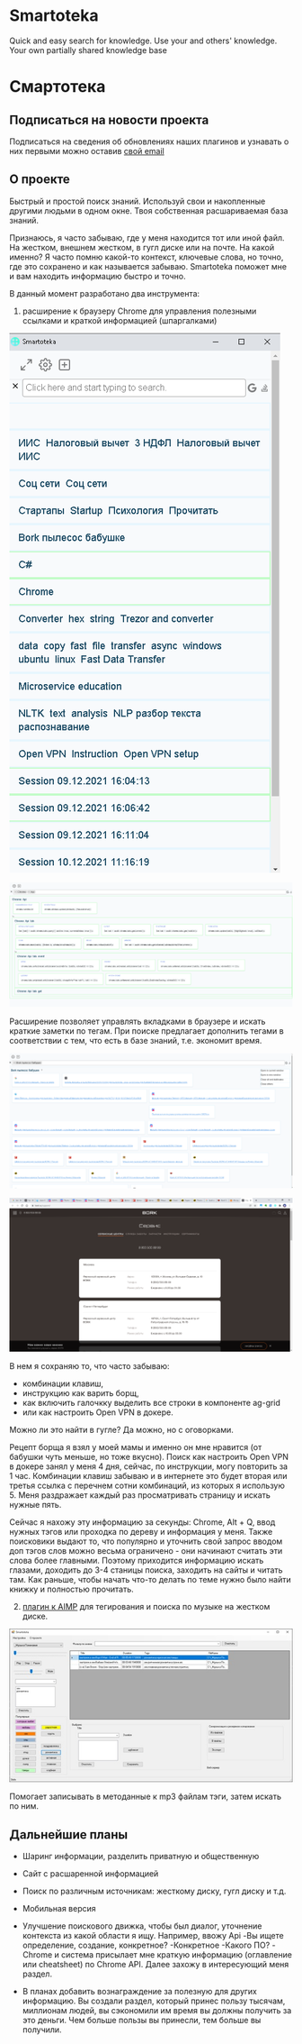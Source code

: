 # Smartoteka
Quick and easy search for knowledge. Use your and others' knowledge. Your own partially shared knowledge base




# Смартотека

## Подписаться на новости проекта
Подписаться на сведения об обновлениях наших плагинов и узнавать о них первыми можно оставив [свой email](https://forms.gle/LumNBP6Ek4zuVy9N6)

## О проекте
Быстрый и простой поиск знаний. Используй свои и накопленные другими людьми в одном окне. Твоя собственная расшариваемая база знаний.

Признаюсь, я часто забываю, где у меня находится тот или иной файл. На жестком, внешнем жестком, в гугл диске или на почте. На какой именно? Я часто помню какой-то контекст, ключевые слова, но точно, где это сохранено и как называется забываю. Smartoteka поможет мне и вам находить информацию быстро и точно.

В данный момент разработано два инструмента:
1) расширение к браузеру Chrome для управления полезными ссылками и краткой информацией (шпаргалками)

![main_window](https://raw.githubusercontent.com/Smartoteka/smartoteka/main/docs/images/main_window.png)

![open_cheat_sheet](https://raw.githubusercontent.com/Smartoteka/smartoteka/main/docs/images/open_cheat_sheet.png)

Расширение позволяет управлять вкладками в браузере и искать краткие заметки по тегам. При поиске предлагает дополнить тегами в соответствии с тем, что есть в базе знаний, т.е. экономит время.

![menu_session](https://raw.githubusercontent.com/Smartoteka/smartoteka/main/docs/images/menu_session.png)

![open_session_in_new_window](https://raw.githubusercontent.com/Smartoteka/smartoteka/main/docs/images/open_session_in_new_window.png)

В нем я сохраняю то, что часто забываю: 
- комбинации клавиш, 
- инструкцию как варить борщ, 
- как включить галочкку выделить все строки в компоненте ag-grid 
- или как настроить Open VPN в докере.

Можно ли это найти в гугле? Да можно, но с оговорками. 

Рецепт борща я взял у моей мамы и именно он мне нравится (от бабушки чуть меньше, но тоже вкусно). Поиск как настроить Open VPN в докере занял у меня 4 дня, сейчас, по инструкции, могу повторить за 1 час. Комбинации клавиш забываю и в интернете это будет вторая или третья ссылка с перечнем сотни комбинаций, из которых я использую 5. Меня раздражает каждый раз просматривать страницу и искать нужные пять.

Сейчас я нахожу эту информацию за секунды: Chrome, Alt + Q, ввод нужных тэгов или проходка по дереву и информация у меня. Также поисковики выдают то, что популярно и уточнить свой запрос вводом доп тэгов слов можно весьма ограничено - они начинают считать эти слова более главными. Поэтому приходится информацию искать глазами, доходить до 3-4 станицы поиска, заходить на сайты и читать там.  Как раньше, чтобы начать что-то делать по теме нужно было найти книжку и полностью прочитать.

2) [плагин к AIMP](https://github.com/Smartoteka/aimp_plugin) для тегирования и поиска по музыке на жестком диске.

![main_window](https://raw.githubusercontent.com/Smartoteka/aimp_plugin/main/docs/images/main_window.jpg)

Помогает записывать в методанные к mp3 файлам тэги, затем искать по ним.

## Дальнейшие планы

- Шаринг информации, разделить приватную и общественную
- Сайт с расшаренной информацией
- Поиск по различным источникам: жесткому диску, гугл диску и т.д.
- Мобильная версия
- Улучшение поискового движка, чтобы был диалог, уточнение контекста из какой области я ищу. Например, 
ввожу Api 
-Вы ищете определение, создание, конкретное?
-Конкретное
-Какого ПО?
-Chrome
и система присылает мне краткую информацию (оглавление или cheatsheet) по Chrome API. Далее захожу в интересующий меня раздел.

- В планах добавить вознаграждение за полезную для других информацию. Вы создали раздел, который принес пользу тысячам, миллионам людей, вы сэкономили им время вы должны получить за это деньги. Чем больше пользы вы принесли, тем больше вы получили.


